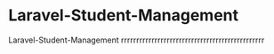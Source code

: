 # Laravel-Student-Management
 Laravel-Student-Management
rrrrrrrrrrrrrrrrrrrrrrrrrrrrrrrrrrrrrrrrrrrrrrr